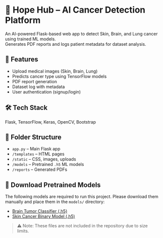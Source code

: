 # 🧬 Hope Hub – AI Cancer Detection Platform

An AI-powered Flask-based web app to detect Skin, Brain, and Lung cancer using trained ML models.  
Generates PDF reports and logs patient metadata for dataset analysis.

## 🚀 Features
- Upload medical images (Skin, Brain, Lung)
- Predicts cancer type using TensorFlow models
- PDF report generation
- Dataset log with metadata
- User authentication (signup/login)

## 🛠️ Tech Stack
Flask, TensorFlow, Keras, OpenCV, Bootstrap

## 📁 Folder Structure
- `app.py` – Main Flask app
- `/templates` – HTML pages
- `/static` – CSS, images, uploads
- `/models` – Pretrained `.h5` ML models
- `/reports` – Generated PDFs

## 🔗 Download Pretrained Models

The following models are required to run this project. Please download them manually and place them in the `models/` directory:

- [Brain Tumor Classifier (.h5)](https://drive.google.com/file/d/1fhJZ2DEcYpkTGnLEc0tNJikpdZJvoctW/view?usp=drive_link)
- [Skin Cancer Binary Model (.h5)](https://drive.google.com/file/d/15pN-khXm_NDXSsqMW4ZNkZha2gzcOAWZ/view?usp=drive_link)

> ⚠️ Note: These files are not included in the repository due to size limits.
